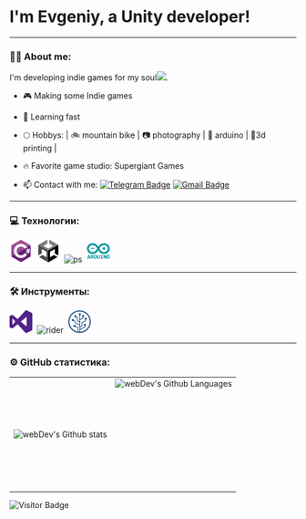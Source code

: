 
# I'm Evgeniy, a Unity developer!

---

### :man_technologist: About me:

I'm developing indie games for my soul<img src="https://media.giphy.com/media/WUlplcMpOCEmTGBtBW/giphy.gif" width="30px">.

- 🎮 Making some Indie games  
  

- 🧠 Learning fast  
  

- 🌕 Hobbys: | 🚲 mountain bike | 📷 photography | 🔌 arduino | 🗿3d printing |  
  

- 🔥 Favorite game studio: Supergiant Games  

- :mailbox: Contact with me: [![Telegram Badge](https://img.shields.io/badge/-filimonovalexey-blue?style=flat&logo=Telegram&logoColor=white)](https://t.me/redlroses) [![Gmail Badge](https://img.shields.io/badge/-Gmail-red?style=flat&logo=Gmail&logoColor=white)](mailto:redlroses.rlr@gmail.com)

---

### 💻 Технологии:

<div>
  <img src="https://github.com/devicons/devicon/blob/master/icons/csharp/csharp-original.svg" title="sharp" alt="c#" width="40" height="40"/>&nbsp
  <img src="https://github.com/devicons/devicon/blob/master/icons/unity/unity-original.svg" title="unity" alt="unity" width="40" height="40"/>&nbsp
  <img src="https://github.com/devicons/devicon/blob/master/icons/photoshop/photoshop-line.svg.svg" title="ps" alt="ps" width="40" height="40"/>&nbsp
  <img src="https://github.com/devicons/devicon/blob/master/icons/arduino/arduino-original-wordmark.svg" title="arduino" alt="arduino" width="40" height="40"/>&nbsp
</div>

---

### 🛠 Инструменты:

<div>
  <img src="https://github.com/devicons/devicon/blob/master/icons/visualstudio/visualstudio-plain.svg" title="visual studio" alt="visual studio" width="40" height="40"/>&nbsp;
  <img src="https://upload.wikimedia.org/wikipedia/commons/6/6e/JetBrains_Rider_Icon.svg" title="rider" alt="rider" width="40" height="40"/>&nbsp;
  <img src="https://github.com/devicons/devicon/blob/master/icons/sourcetree/sourcetree-original.svg" title="source tree" alt="source tree" width="40" height="40"/>&nbsp;
</div>

---

### ⚙️ GitHub статистика:

<table>
  <tr>
    <td>
      <img align="left" src="http://github-readme-streak-stats.herokuapp.com?user=FilimonovAlexey&theme=dark&background=000000" alt="webDev's Github stats" />
    </td>
    <td>
      <img height="195px" align="right" alt="webDev's Github Languages" src="https://github-readme-stats-sigma-five.vercel.app/api/top-langs/?username=FilimonovAlexey&layout=compact&theme=vision-friendly-dark" />
    </td>
  </tr>
</table>

![Visitor Badge](https://visitor-badge.laobi.icu/badge?page_id=filimonovalexey)
